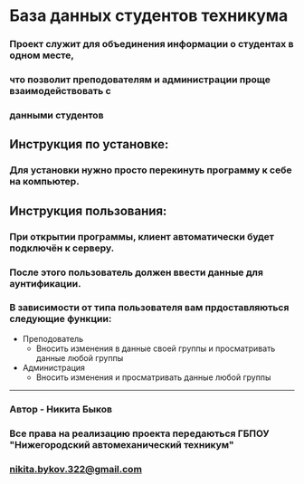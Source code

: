 # База данных студентов техникума

###    Проект служит для объединения информации о студентах в одном месте, 
### что позволит преподователям и администрации проще взаимодействовать с
### данными студентов


## Инструкция по установке:
### Для установки нужно просто перекинуть программу к себе на компьютер.


## Инструкция пользования:
### При открытии программы, клиент автоматически будет подключён к серверу.
### После этого пользователь должен ввести данные для аунтификации.
### В зависимости от типа пользователя вам прдоставляються следующие функции:
- Преподователь
    - Вносить изменения в данные своей группы и просматривать данные любой группы
- Администрация
    - Вносить изменения и просматривать данные любой группы

---

### Автор - Никита Быков

### Все права на реализацию проекта передаються ГБПОУ "Нижегородский автомеханический техникум"

### nikita.bykov.322@gmail.com